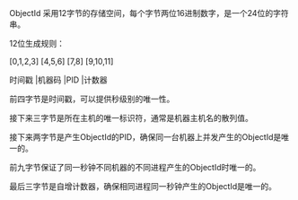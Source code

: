 ObjectId 采用12字节的存储空间，每个字节两位16进制数字，是一个24位的字符串。

12位生成规则：

[0,1,2,3] [4,5,6] [7,8] [9,10,11]

时间戳 |机器码 |PID |计数器

前四字节是时间戳，可以提供秒级别的唯一性。

接下来三字节是所在主机的唯一标识符，通常是机器主机名的散列值。

接下来两字节是产生ObjectId的PID，确保同一台机器上并发产生的ObjectId是唯一的。

前九字节保证了同一秒钟不同机器的不同进程产生的ObjectId时唯一的。

最后三字节是自增计数器，确保相同进程同一秒钟产生的ObjectId是唯一的。
